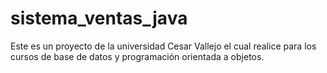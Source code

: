 # sistema_ventas_java
Este es un proyecto de la universidad Cesar Vallejo el cual realice para los cursos de base de datos y programación orientada a objetos.

